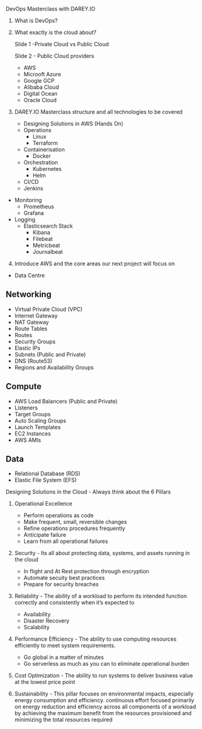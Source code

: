 DevOps Masterclass with DAREY.IO

1. What is DevOps? 

2. What exactly is the cloud about?
   
    Slide 1 -Private Cloud vs Public Cloud
   
    Slide 2 -  Public Cloud providers
   - AWS
   - Microoft Azure
   - Google GCP
   - Alibaba Cloud
   - Digital Ocean
   - Oracle Cloud


3. DAREY.IO Masterclass structure and all technologies to be covered
   
   - Designing Solutions in AWS (Hands On)
   - Operations 
     - Linux
     -  Terraform
   - Containerisation
     - Docker
   - Orchestration
     - Kubernetes
     - Helm
   - CI/CD
    - Jenkins
  - Monitoring
    - Prometheus
    - Grafana
  - Logging
    - Elasticsearch Stack
      - Kibana
      - Filebeat
      - Metricbeat
      - Journalbeat

4. Introduce AWS and the core areas our next project will focus on

- Data Centre

## Networking

- Virtual Private Cloud (VPC)
- Internet Gateway
- NAT Gateway
- Route Tables
- Routes
- Security Groups
- Elastic IPs
- Subnets (Public and Private)
- DNS (Route53)
- Regions and Availability Groups


## Compute
- AWS Load Balancers (Public and Private)
- Listeners
- Target Groups
- Auto Scaling Groups
- Launch Templates
- EC2 Instances
- AWS AMIs

## Data
- Relational Database (RDS)
- Elastic File System (EFS)

Designing Solutions in the Cloud - Always think about the 6 Pillars

1. Operational Excellence
   - Perform operations as code
   - Make frequent, small, reversible changes
   - Refine operations procedures frequently
   - Anticipate failure
   - Learn from all operational failures

2. Security - Its all about protecting data, systems, and assets running in the cloud
   - In flight and At Rest protection through encryption
   - Automate secuity best practices
   - Prepare for security breaches
3. Reliability - The ability of a workload to perform its intended function correctly and consistently when it’s expected to
   - Availability
   - Disaster Recovery
   - Scalability
4. Performance Efficiency - The ability to use computing resources efficiently to meet system requirements.
   - Go global in a matter of minutes
   - Go serverless as much as you can to eliminate operational burden
5. Cost Optimization - The ability to run systems to deliver business value at the lowest price point

6. Sustainability - This pillar focuses on environmental impacts, especially energy consumption and efficiency. continuous effort focused primarily on energy reduction and efficiency across all components of a workload by achieving the maximum benefit from the resources provisioned and minimizing the total resources required